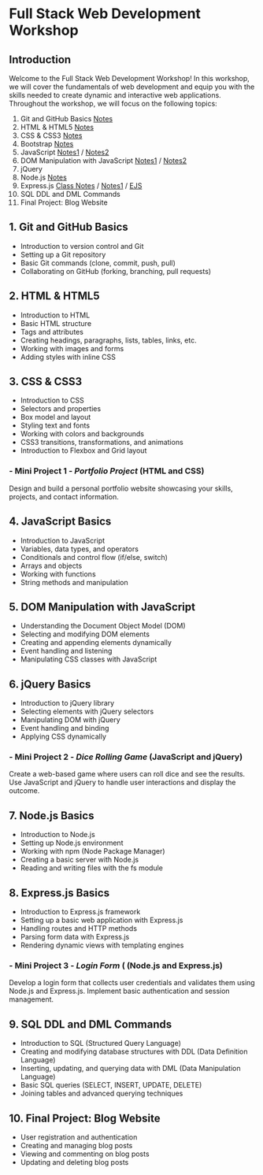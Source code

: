 # Full Stack Web Development Workshop

## Introduction
Welcome to the Full Stack Web Development Workshop! In this workshop, we will cover the fundamentals of web development and equip you with the skills needed to create dynamic and interactive web applications. Throughout the workshop, we will focus on the following topics:

1. Git and GitHub Basics [Notes](Git/README.md)
2. HTML & HTML5 [Notes](HTML/README.md)
3. CSS & CSS3 [Notes](CSS/README.md)
4. Bootstrap [Notes](Bootstrap/index.html)
5. JavaScript [Notes1](Javascript/script.js) / [Notes2](https://github.com/CoderLovely08/Web-Development-bootcamp/blob/main/10.%20Javascript/script.js)
6. DOM Manipulation with JavaScript [Notes1](Javascript/dom.js) / [Notes2](https://github.com/CoderLovely08/Web-Development-bootcamp/blob/main/11.%20DOM/index.html)
7. jQuery 
8. Node.js [Notes](Nodejs/app.js)
9. Express.js [Class Notes](Express/Hello-World/app.js) / [Notes1](https://github.com/CoderLovely08/Web-Development-bootcamp/blob/main/17.%20ExpressJs/server.js) / [EJS](https://github.com/CoderLovely08/Web-Development-bootcamp/blob/main/19.%20EJS/app.js)
10. SQL DDL and DML Commands
11. Final Project: Blog Website

## 1. Git and GitHub Basics
- Introduction to version control and Git
- Setting up a Git repository
- Basic Git commands (clone, commit, push, pull)
- Collaborating on GitHub (forking, branching, pull requests)

## 2. HTML & HTML5
- Introduction to HTML
- Basic HTML structure
- Tags and attributes
- Creating headings, paragraphs, lists, tables, links, etc.
- Working with images and forms
- Adding styles with inline CSS

## 3. CSS & CSS3
- Introduction to CSS
- Selectors and properties
- Box model and layout
- Styling text and fonts
- Working with colors and backgrounds
- CSS3 transitions, transformations, and animations
- Introduction to Flexbox and Grid layout

### - Mini Project 1 - *Portfolio Project* (HTML and CSS)
Design and build a personal portfolio website showcasing your skills, projects, and contact information.


## 4. JavaScript Basics
- Introduction to JavaScript
- Variables, data types, and operators
- Conditionals and control flow (if/else, switch)
- Arrays and objects
- Working with functions
- String methods and manipulation

## 5. DOM Manipulation with JavaScript
- Understanding the Document Object Model (DOM)
- Selecting and modifying DOM elements
- Creating and appending elements dynamically
- Event handling and listening
- Manipulating CSS classes with JavaScript

## 6. jQuery Basics
- Introduction to jQuery library
- Selecting elements with jQuery selectors
- Manipulating DOM with jQuery
- Event handling and binding
- Applying CSS dynamically

### - Mini Project 2 -  *Dice Rolling Game* (JavaScript and jQuery)
Create a web-based game where users can roll dice and see the results. Use JavaScript and jQuery to handle user interactions and display the outcome.


## 7. Node.js Basics
- Introduction to Node.js
- Setting up Node.js environment
- Working with npm (Node Package Manager)
- Creating a basic server with Node.js
- Reading and writing files with the fs module

## 8. Express.js Basics
- Introduction to Express.js framework
- Setting up a basic web application with Express.js
- Handling routes and HTTP methods
- Parsing form data with Express.js
- Rendering dynamic views with templating engines

### - Mini Project 3 - *Login Form* ( (Node.js and Express.js)
Develop a login form that collects user credentials and validates them using Node.js and Express.js. Implement basic authentication and session management.

## 9. SQL DDL and DML Commands
- Introduction to SQL (Structured Query Language)
- Creating and modifying database structures with DDL (Data Definition Language)
- Inserting, updating, and querying data with DML (Data Manipulation Language)
- Basic SQL queries (SELECT, INSERT, UPDATE, DELETE)
- Joining tables and advanced querying techniques

## 10. Final Project: Blog Website
- User registration and authentication
- Creating and managing blog posts
- Viewing and commenting on blog posts
- Updating and deleting blog posts



